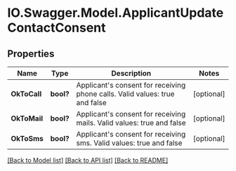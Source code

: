 # IO.Swagger.Model.ApplicantUpdateContactConsent
## Properties

Name | Type | Description | Notes
------------ | ------------- | ------------- | -------------
**OkToCall** | **bool?** | Applicant&#x27;s consent for receiving phone calls. Valid values: true and false | [optional] 
**OkToMail** | **bool?** | Applicant&#x27;s consent for receiving mails. Valid values: true and false | [optional] 
**OkToSms** | **bool?** | Applicant&#x27;s consent for receiving sms. Valid values: true and false | [optional] 

[[Back to Model list]](../README.md#documentation-for-models) [[Back to API list]](../README.md#documentation-for-api-endpoints) [[Back to README]](../README.md)

